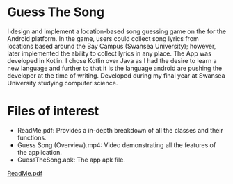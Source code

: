 # Guess The Song

I design and implement a location-based song guessing game on the for the Android platform. In the game, users could collect song lyrics from locations based around the Bay Campus (Swansea University); however, later implemented the ability to collect lyrics in any place. The App was developed in Kotlin. I chose Kotlin over Java as I had the desire to learn a new language and further to that it is the language android are pushing the developer at the time of writing. Developed during my final year at Swansea University studying computer science. 

# Files of interest

  - ReadMe.pdf: Provides a in-depth breakdown of all the classes and their functions.
  - Guess Song (Overview).mp4: Video demonstrating all the features of the application.
  - GuessTheSong.apk: The app apk file.

[ReadMe.pdf](https://github.com/waraich96/Guess-The-Song/files/8586734/ReadMe.pdf)
